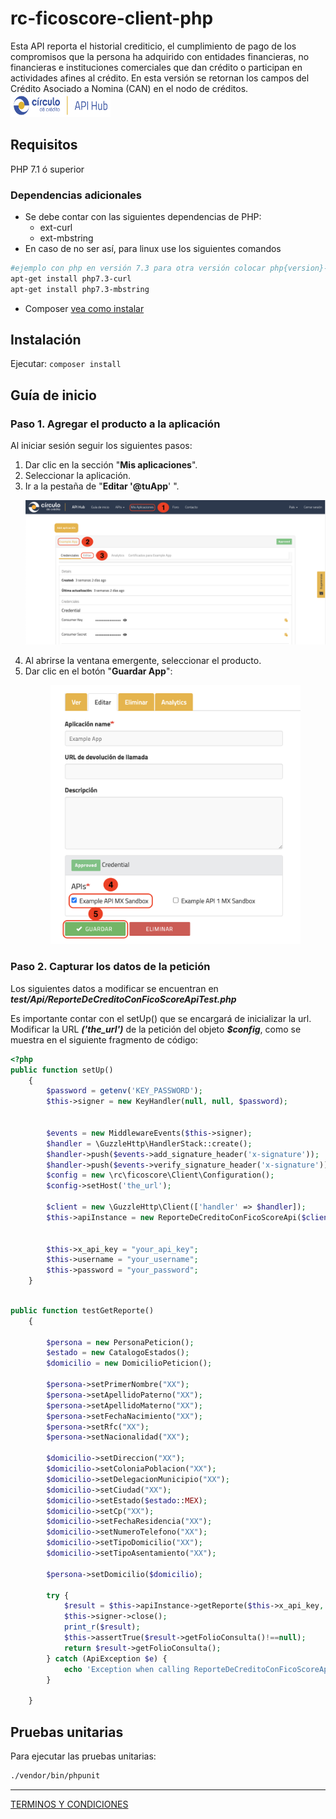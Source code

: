 # rc-ficoscore-client-php
Esta API reporta el historial crediticio, el cumplimiento de pago de los compromisos que la persona ha adquirido con entidades financieras, no financieras e instituciones comerciales que dan crédito o participan en actividades afines al crédito. En esta versión se retornan los campos del Crédito Asociado a Nomina (CAN) en el nodo de créditos.
<br/><img src='https://github.com/APIHub-CdC/imagenes-cdc/blob/master/circulo_de_credito-apihub.png' height='37' width='160'/><br/>

## Requisitos

PHP 7.1 ó superior


### Dependencias adicionales
- Se debe contar con las siguientes dependencias de PHP:
    - ext-curl
    - ext-mbstring
- En caso de no ser así, para linux use los siguientes comandos

```sh
#ejemplo con php en versión 7.3 para otra versión colocar php{version}-curl
apt-get install php7.3-curl
apt-get install php7.3-mbstring
```
- Composer [vea como instalar][1]

## Instalación

Ejecutar: `composer install`

## Guía de inicio

### Paso 1. Agregar el producto a la aplicación

Al iniciar sesión seguir los siguientes pasos:

 1. Dar clic en la sección "**Mis aplicaciones**".
 2. Seleccionar la aplicación.
 3. Ir a la pestaña de "**Editar '@tuApp**' ".
    <p align="center">
      <img src="https://github.com/APIHub-CdC/imagenes-cdc/blob/master/edit_applications.jpg" width="900">
    </p>
 4. Al abrirse la ventana emergente, seleccionar el producto.
 5. Dar clic en el botón "**Guardar App**":
    <p align="center">
      <img src="https://github.com/APIHub-CdC/imagenes-cdc/blob/master/selected_product.jpg" width="400">
    </p>

### Paso 2. Capturar los datos de la petición

Los siguientes datos a modificar se encuentran en ***test/Api/ReporteDeCreditoConFicoScoreApiTest.php***

Es importante contar con el setUp() que se encargará de inicializar la url. Modificar la URL ***('the_url')*** de la petición del objeto ***$config***, como se muestra en el siguiente fragmento de código:

```php
<?php
public function setUp()
    {
        $password = getenv('KEY_PASSWORD');
        $this->signer = new KeyHandler(null, null, $password);

        
        $events = new MiddlewareEvents($this->signer);
        $handler = \GuzzleHttp\HandlerStack::create();
        $handler->push($events->add_signature_header('x-signature'));
        $handler->push($events->verify_signature_header('x-signature'));
        $config = new \rc\ficoscore\Client\Configuration();
        $config->setHost('the_url');
        
        $client = new \GuzzleHttp\Client(['handler' => $handler]);
        $this->apiInstance = new ReporteDeCreditoConFicoScoreApi($client, $config);


        $this->x_api_key = "your_api_key";
        $this->username = "your_username";
        $this->password = "your_password";
    }
```
```php

public function testGetReporte()
    {

        $persona = new PersonaPeticion();
        $estado = new CatalogoEstados();
        $domicilio = new DomicilioPeticion();

        $persona->setPrimerNombre("XX");
        $persona->setApellidoPaterno("XX");
        $persona->setApellidoMaterno("XX");
        $persona->setFechaNacimiento("XX");
        $persona->setRfc("XX");
        $persona->setNacionalidad("XX");

        $domicilio->setDireccion("XX");
        $domicilio->setColoniaPoblacion("XX");
        $domicilio->setDelegacionMunicipio("XX");
        $domicilio->setCiudad("XX");
        $domicilio->setEstado($estado::MEX);
        $domicilio->setCp("XX");
        $domicilio->setFechaResidencia("XX");
        $domicilio->setNumeroTelefono("XX");
        $domicilio->setTipoDomicilio("XX");
        $domicilio->setTipoAsentamiento("XX");

        $persona->setDomicilio($domicilio);

        try {
            $result = $this->apiInstance->getReporte($this->x_api_key, $this->username, $this->password, $persona);
            $this->signer->close();
            print_r($result);
            $this->assertTrue($result->getFolioConsulta()!==null);
            return $result->getFolioConsulta();
        } catch (ApiException $e) {
            echo 'Exception when calling ReporteDeCreditoConFicoScoreApi->getReporte: ', $e->getMessage(), PHP_EOL;
        }

    }


```
## Pruebas unitarias

Para ejecutar las pruebas unitarias:

```sh
./vendor/bin/phpunit
```

---
[TERMINOS Y CONDICIONES](https://github.com/APIHub-CdC/licencias-cdc)

[1]: https://getcomposer.org/doc/00-intro.md#installation-linux-unix-macos